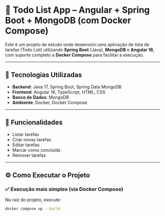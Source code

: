 # 📝 Todo List App – Angular + Spring Boot + MongoDB (com Docker Compose)

Este é um projeto de estudo onde desenvolvi uma aplicação de lista de tarefas (Todo List) utilizando **Spring Boot** (Java), **MongoDB** e **Angular 16**, com suporte completo a **Docker Compose** para facilitar a execução.

---

## 🧩 Tecnologias Utilizadas

- **Backend**: Java 17, Spring Boot, Spring Data MongoDB  
- **Frontend**: Angular 16, TypeScript, HTML, CSS  
- **Banco de Dados**: MongoDB  
- **Ambiente**: Docker, Docker Compose

---

## 🚀 Funcionalidades

- Listar tarefas
- Criar novas tarefas
- Editar tarefas
- Marcar como concluída
- Remover tarefas

---

## ⚙️ Como Executar o Projeto

### ✅ Execução mais simples (via Docker Compose)

Na raiz do projeto, execute:

```bash
docker compose up --build


